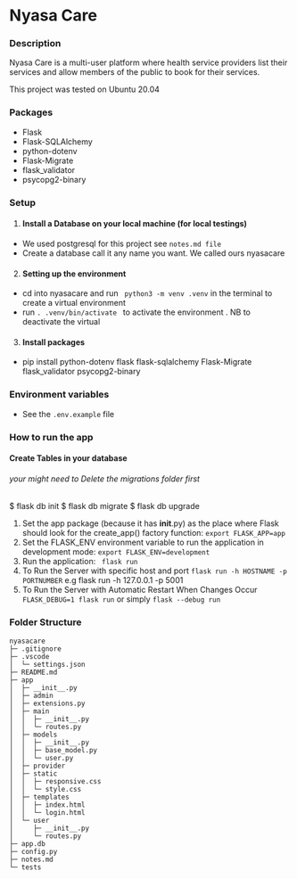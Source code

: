 # Nyasa Care

### Description
<p> Nyasa Care is a multi-user platform where health service providers list their services and allow members of the public to book for their services. </p>
<p>This project was tested on Ubuntu 20.04</p>



### Packages
- Flask
- Flask-SQLAlchemy
- python-dotenv 
- Flask-Migrate 
- flask_validator 
- psycopg2-binary


### Setup
1. #### Install a Database on your local machine (for local testings)
- We used postgresql for this project see ```notes.md file```
- Create a database call it any name you want. We called ours nyasacare 

2. #### Setting up the environment 
- cd into nyasacare and run  ``` python3 -m venv .venv``` in the terminal to create a virtual environment
- run ```. .venv/bin/activate ``` to activate the environment . NB to deactivate the virtual 

3. #### Install packages
- pip install python-dotenv flask flask-sqlalchemy Flask-Migrate flask_validator psycopg2-binary

### Environment variables 
- See the ```.env.example``` file


### How to run the app

#### Create Tables in your database
###### your might need to Delete the migrations folder first
$ flask db init 
$ flask db migrate
$ flask db upgrade

1. Set the app package (because it has __init__.py) as the place where Flask should look for the create_app() factory function:  ```export FLASK_APP=app ```
2. Set the FLASK_ENV environment variable to run the application in development mode: ```export FLASK_ENV=development ```
3.  Run the application: ``` flask run```
4.  To Run the Server with specific host and port  ```flask run -h HOSTNAME -p PORTNUMBER``` e.g flask run -h 127.0.0.1 -p 5001
5. To Run the Server with Automatic Restart When Changes Occur ```FLASK_DEBUG=1 flask run```  or simply `flask --debug run`

### Folder Structure

```
nyasacare
├─ .gitignore
├─ .vscode
│  └─ settings.json
├─ README.md
├─ app
│  ├─ __init__.py
│  ├─ admin
│  ├─ extensions.py
│  ├─ main
│  │  ├─ __init__.py
│  │  └─ routes.py
│  ├─ models
│  │  ├─ __init__.py
│  │  ├─ base_model.py
│  │  └─ user.py
│  ├─ provider
│  ├─ static
│  │  ├─ responsive.css
│  │  └─ style.css
│  ├─ templates
│  │  ├─ index.html
│  │  └─ login.html
│  └─ user
│     ├─ __init__.py
│     └─ routes.py
├─ app.db
├─ config.py
├─ notes.md
└─ tests

```